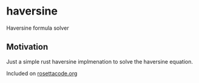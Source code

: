 # haversine
Haversine formula solver

## Motivation

Just a simple rust haversine implmenation to solve the haversine equation. 

Included on [rosettacode.org](https://rosettacode.org/wiki/Haversine_formula#Rust)
